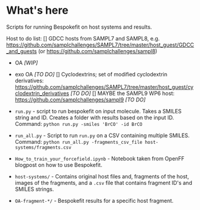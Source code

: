 # What's here
Scripts for running Bespokefit on host systems and results.

Host to do list:
[] GDCC hosts from SAMPL7 and SAMPL8, e.g. https://github.com/samplchallenges/SAMPL7/tree/master/host_guest/GDCC_and_guests (or https://github.com/samplchallenges/sampl8)
  - OA *[WIP]*
  - exo OA *[TO DO]*
[] Cyclodextrins; set of modified cyclodextrin derivatives: https://github.com/samplchallenges/SAMPL7/tree/master/host_guest/cyclodextrin_derivatives *[TO DO]*
[] MAYBE the SAMPL9 WP6 host: https://github.com/samplchallenges/sampl9 *[TO DO]*

- `run.py` - script to run bespokefit on input molecule. Takes a SMILES string and ID. Creates a folder with results based on the input ID. Command: `python run.py -smiles 'BrCO' -id BrCO`
- `run_all.py` - Script to run `run.py` on a CSV containing multiple SMILES. Command: `python run_all.py -fragments_csv_file host-systems/fragments.csv`
- `How_to_train_your_forcefield.ipynb` - Notebook taken from OpenFF blogpost on how to use Bespokefit.
- `host-systems/` - Contains original host files and, fragments of the host, images of the fragments, and a `.csv` file that contains fragment ID's and SMILES strings.
- `OA-fragment-*/` - Bespokefit results for a specific host fragment.

